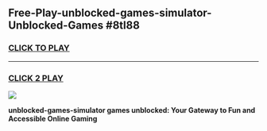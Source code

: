 
## Free-Play-unblocked-games-simulator-Unblocked-Games #8tl88
<h3>
<a href="https://news.freeplayer.one?title=unblocked-games-simulator&ref=8M">CLICK TO PLAY</a></h3>
<hr>

<h3>
<a href="https://news.freeplayer.one?title=unblocked-games-simulator&ref=8M">CLICK 2 PLAY</a>
  
</h3>

<a href="https://news.freeplayer.one?title=unblocked-games-simulator&ref=8M"><img src="https://clearcache.store/games.png"></a>


**unblocked-games-simulator games unblocked: Your Gateway to Fun and Accessible Online Gaming**
